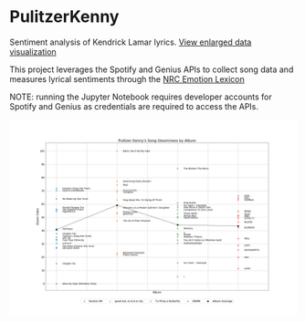 # PulitzerKenny
Sentiment analysis of Kendrick Lamar lyrics. [View enlarged data visualization](https://raw.githubusercontent.com/sanjayesn/PulitzerKenny/master/result.png)

This project leverages the Spotify and Genius APIs to collect song data and measures lyrical sentiments through the [NRC Emotion Lexicon](https://www.nrc-cnrc.gc.ca/eng/solutions/advisory/emotion_lexicons.html)

NOTE: running the Jupyter Notebook requires developer accounts for Spotify and Genius as credentials are required to access the APIs.

![Gloom index visualization](result.png)
